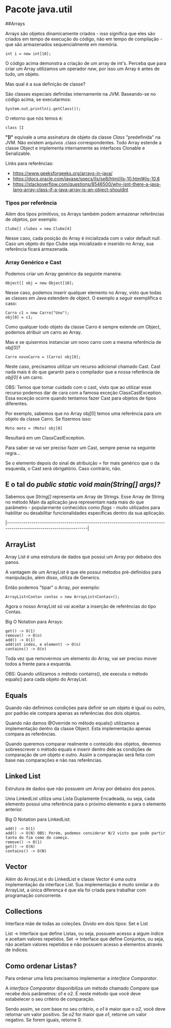 # Pacote java.util

##Arrays

Arrays são objetos dinamicamente criados - isso significa que eles são criados em tempo de execução do
código, não em tempo de compilação - que são armazenados sequencialmente em memória. 

    int i = new int[10];

O código acima demonstra a criação de um array de int's. Perceba que para criar um Array utilizamos um
operador *new*, por isso um Array é antes de tudo, um objeto. 

Mas qual é a sua definição de classe?

São classes especiais definidas internamente na JVM. Baseando-se no código acima, se executarmos: 

    System.out.println(i.getClass());

O retorno que nós temos é: 

    class [I

**"[I"** equivale a uma assinatura de objeto da classe *Class* "predefinida" na JVM. Não existem arquivos .class correspondentes. 
Todo Array estende a classe Object e implementa internamente as interfaces Clonable e Serializable.

Links para referências:

- https://www.geeksforgeeks.org/arrays-in-java/
- https://docs.oracle.com/javase/specs/jls/se8/html/jls-10.html#jls-10.8
- https://stackoverflow.com/questions/8546500/why-isnt-there-a-java-lang-array-class-if-a-java-array-is-an-object-shouldnt

### Tipos por referência

Além dos tipos primitivos, os Arrays também podem armazenar referências de objetos, por exemplo:

    Clube[] clubes = new Clube[4]

Nesse caso, cada posição do Array é inicializada com o valor default *null*. Caso um objeto do tipo Clube seja 
inicializado e inserido no Array, sua referência ficará armazenada.

### Array Genérico e Cast

Podemos criar um Array genérico da seguinte maneira:

    Object[] obj = new Object[10];

Nesse caso, podemos inserir qualquer elemento no Array, visto que todas as classes em Java estendem de object. O exemplo
a seguir exemplifica o caso:

    Carro c1 = new Carro("Uno");
    obj[0] = c1;

Como qualquer todo objeto da classe Carro é sempre estende um Object, podemos atribuir um carro ao Array. 

Mas e se quisermos instanciar um novo carro com a mesma referência de obj[0]?

    Carro novoCarro = (Carro) obj[0];

Neste caso, precisamos utilizar um recurso adicional chamado Cast. Cast nada mais é do que garantir para o compilador 
que a nossa referência de *obj[0]* é um carro. 

OBS: Temos que tomar cuidado com o cast, visto que ao utilizar esse recurso podemos dar de cara com a famosa exceção
ClassCastException. Essa exceção ocorre quando tentamos fazer Cast para objetos de tipos diferentes. 

Por exemplo, sabemos que no Array obj[0] temos uma referência para um objeto da classe Carro. Se fizermos isso:

    Moto moto = (Moto) obj[0]

Resultará em um ClassCastException.

Para saber se vai ser preciso fazer um Cast, sempre pense na seguinte regra... 

Se o elemento depois do sinal de atribuição *=* for mais genérico que o da esquerda, o Cast será obrigatório. Caso 
contrário, não.

## E o tal do *public static void main(String[] args)?*

Sabemos que *String[]* representa um Array de Strings. Esse Array de String no método Main da aplicação java representam
nada mais do que parâmetro - popularmente conhecidos como *flags* - muito utilizados para habilitar ou desabilitar 
funcionalidades específicas dentro da sua aplicação.

|---------------------------------------------------------------------------------------------------------------------|
## ArrayList

Array List é uma estrutura de dados que possui um Array por debaixo dos panos.

A vantagem de um ArrayList é que ele possui métodos pré-definidos para manipulação, além disso,
utiliza de Generics.

Então podemos "tipar" o Array, por exemplo:
    
    ArrayList<Conta> contas = new ArrayList<Contas>();

Agora o nosso ArrayList só vai aceitar a inserção de referências do tipo Contas.

Big O Notation para Arrays:

    get() -> O(1)
    remove() -> O(n)
    add() -> O(1)
    add(int index, e element) -> O(n)
    contains() -> O(n)

Toda vez que removermos um elemento do Array, vai ser preciso mover todos a frente para a esquerda.

OBS: Quando utilizamos o método contains(), ele executa o método equals() para cada objeto do ArrayList. 

## Equals

Quando não definimos condições para definir se um objeto é igual ou outro, por padrão ele compara apenas as
referências dos dois objetos. 

Quando não damos @Override no método equals() utilizamos a implementação dentro da classe Object.
Esta implementação apenas compara as referências.

Quando queremos comparar realmente o conteúdo dos objetos, devemos sobreescrever o método equals e inserir dentro dele 
as condições de comparação de um objeto e outro. Assim a comparação será feita com base nas comparações e não nas 
referências.

## Linked List

Estrutura de dados que não possuem um Array por debaixo dos panos.

Uma LinkedList utiliza uma Lista Duplamente Encadeada, ou seja, cada elemento possui uma referência para o próximo 
elemento e para o elemento anterior. 

Big O Notation para LinkedList:

    add() -> O(1)
    add() -> O(N) OBS: Porém, podemos considerar N/2 visto que pode partir tanto do fim como do começo.
    remove() -> O(1)
    get() -> O(N)
    contains() -> O(N)

## Vector

Além do ArrayList e do LinkedList e classe Vector é uma outra implementação da interface List. Sua implementação é muito
similar a do ArrayList, a única diferença é que ela foi criada para trabalhar com programação concorrente.

## Collections

Interface mãe de todas as coleções. Divido em dois tipos: Set e List

List -> Interface que define Listas, ou seja, possuem acesso a algum índice e aceitam valores repetidos.
Set -> Interface que define Conjuntos, ou seja, não aceitam valores repetidos e não possuem acesso a elementos através
de índices.

## Como ordenar Listas?

Para ordenar uma lista precisamos implementar a *interface* *Comparator*.

A *interface Comparator* disponibiliza um método chamado *Compare* que recebe dois parâmetros: o1 e o2. É neste método 
que você deve estabelecer o seu critério de comparação. 

Sendo assim, se com base no seu critério, o *o1* é maior que o *o2*, você deve retornar um valor positivo. 
Se *o2* for maior que *o1*, retorne um valor negativo. Se forem iguais, retorne 0. 